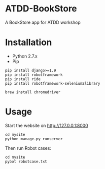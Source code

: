 ATDD-BookStore
==============

A BookStore app for ATDD workshop

# Installation

* Python 2.7.x
* Pip

```
pip install django>=1.9
pip install robotframework
pip install ride
pip install robotframework-selenium2library 

brew install chromedriver
```

# Usage

Start the website on <http://127.0.0.1:8000>

```
cd mysite
python manage.py runserver
```

Then run Robot cases:

```
cd mysite
pybot robotcase.txt
```

